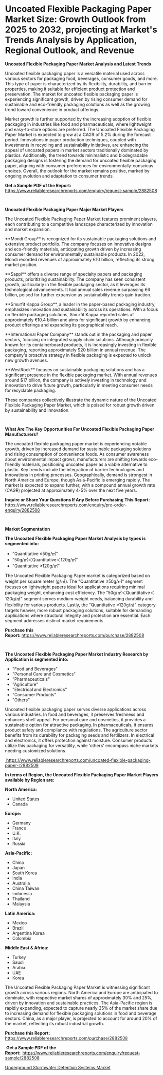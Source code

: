 <p><h1>Uncoated Flexible Packaging Paper Market Size: Growth Outlook from 2025 to 2032, projecting at Market's Trends Analysis by Application, Regional Outlook, and Revenue</h1></p><p><strong>Uncoated Flexible Packaging Paper Market Analysis and Latest Trends</strong></p>
<p><p>Uncoated flexible packaging paper is a versatile material used across various sectors for packaging food, beverages, consumer goods, and more. This type of paper is characterized by its flexibility, durability, and barrier properties, making it suitable for efficient product protection and preservation. The market for uncoated flexible packaging paper is experiencing significant growth, driven by rising consumer demand for sustainable and eco-friendly packaging solutions as well as the growing trend toward convenience in product offerings.</p><p>Market growth is further supported by the increasing adoption of flexible packaging in industries like food and pharmaceuticals, where lightweight and easy-to-store options are preferred. The Uncoated Flexible Packaging Paper Market is expected to grow at a CAGR of 5.2% during the forecast period. Innovations in paper production techniques, coupled with investments in recycling and sustainability initiatives, are enhancing the appeal of uncoated papers in market sectors traditionally dominated by plastics. Additionally, the trend towards minimalistic and biodegradable packaging designs is fostering the demand for uncoated flexible packaging paper, aligning with consumer preferences for environmentally-conscious choices. Overall, the outlook for the market remains positive, marked by ongoing evolution and adaptation to consumer trends.</p></p>
<p><strong>Get a Sample PDF of the Report:&nbsp;</strong> <a href="https://www.reliableresearchreports.com/enquiry/request-sample/2882508?utm_campaign=3061&utm_medium=2&utm_source=Github&utm_content=ia&utm_term=13032025&utm_id=uncoated-flexible-packaging-paper">https://www.reliableresearchreports.com/enquiry/request-sample/2882508</a></p>
<p>&nbsp;</p>
<p><strong>Uncoated Flexible Packaging Paper Major Market Players</strong></p>
<p><p>The Uncoated Flexible Packaging Paper Market features prominent players, each contributing to a competitive landscape characterized by innovation and market expansion.</p><p>**Mondi Group** is recognized for its sustainable packaging solutions and extensive product portfolio. The company focuses on innovative designs and eco-friendly materials, anticipating growth driven by increasing consumer demand for environmentally sustainable products. In 2022, Mondi recorded revenues of approximately €10 billion, reflecting its strong market position.</p><p>**Sappi** offers a diverse range of specialty papers and packaging products, prioritizing sustainability. The company has seen consistent growth, particularly in the flexible packaging sector, as it leverages its technological advancements. It had annual sales revenue surpassing €6 billion, poised for further expansion as sustainability trends gain traction.</p><p>**Smurfit Kappa Group**, a leader in the paper-based packaging industry, emphasizes innovation and sustainability across its operations. With a focus on flexible packaging solutions, Smurfit Kappa reported sales of approximately €10.4 billion and aims for significant growth by enhancing product offerings and expanding its geographical reach.</p><p>**International Paper Company** stands out in the packaging and paper sectors, focusing on integrated supply chain solutions. Although primarily known for its containerboard products, it is increasingly investing in flexible packaging, reporting approximately $20 billion in annual revenue. The company's proactive strategy in flexible packaging is expected to unlock new growth avenues.</p><p>**WestRock** focuses on sustainable packaging solutions and has a significant presence in the flexible packaging market. With annual revenues around $17 billion, the company is actively investing in technology and innovation to drive future growth, particularly in meeting consumer needs for recyclable packaging.</p><p>These companies collectively illustrate the dynamic nature of the Uncoated Flexible Packaging Paper Market, which is poised for robust growth driven by sustainability and innovation.</p></p>
<p>&nbsp;</p>
<p><strong>What Are The Key Opportunities For Uncoated Flexible Packaging Paper Manufacturers?</strong></p>
<p><p>The uncoated flexible packaging paper market is experiencing notable growth, driven by increased demand for sustainable packaging solutions and rising consumption of convenience foods. As consumer awareness about environmental impact grows, manufacturers are shifting towards eco-friendly materials, positioning uncoated paper as a viable alternative to plastic. Key trends include the integration of barrier technologies and innovations in printing processes. Geographically, demand is strongest in North America and Europe, though Asia-Pacific is emerging rapidly. The market is expected to expand further, with a compound annual growth rate (CAGR) projected at approximately 4-5% over the next five years.</p></p>
<p><strong>Inquire or Share Your Questions If Any Before Purchasing This Report:</strong> <a href="https://www.reliableresearchreports.com/enquiry/pre-order-enquiry/2882508?utm_campaign=3061&utm_medium=2&utm_source=Github&utm_content=ia&utm_term=13032025&utm_id=uncoated-flexible-packaging-paper">https://www.reliableresearchreports.com/enquiry/pre-order-enquiry/2882508</a></p>
<p>&nbsp;</p>
<p><strong>Market Segmentation</strong></p>
<p><strong>The Uncoated Flexible Packaging Paper Market Analysis by types is segmented into:</strong></p>
<p><ul><li>"Quantitative ≤50g/㎡"</li><li>"50g/㎡＜Quantitative＜120g/㎡"</li><li>"Quantitative ≥120g/㎡"</li></ul></p>
<p><p>The Uncoated Flexible Packaging Paper market is categorized based on weight per square meter (g/㎡). The "Quantitative ≤50g/㎡" segment focuses on lightweight papers ideal for applications requiring minimal packaging weight, enhancing cost efficiency. The "50g/㎡＜Quantitative＜120g/㎡" segment serves medium-weight needs, balancing durability and flexibility for various products. Lastly, the "Quantitative ≥120g/㎡" category targets heavier, more robust packaging solutions, suitable for demanding applications where structural integrity and protection are essential. Each segment addresses distinct market requirements.</p></p>
<p><strong>Purchase this Report:&nbsp;</strong><a href="https://www.reliableresearchreports.com/purchase/2882508?utm_campaign=3061&utm_medium=2&utm_source=Github&utm_content=ia&utm_term=13032025&utm_id=uncoated-flexible-packaging-paper">https://www.reliableresearchreports.com/purchase/2882508</a></p>
<p>&nbsp;</p>
<p><strong>The Uncoated Flexible Packaging Paper Market Industry Research by Application is segmented into:</strong></p>
<p><ul><li>"Food and Beverages"</li><li>"Personal Care and Cosmetics"</li><li>"Pharmaceuticals"</li><li>"Agriculture"</li><li>"Electrical and Electronics"</li><li>"Consumer Products"</li><li>"Others"</li></ul></p>
<p><p>Uncoated flexible packaging paper serves diverse applications across various industries. In food and beverages, it preserves freshness and enhances shelf appeal. For personal care and cosmetics, it provides a sustainable option for attractive packaging. In pharmaceuticals, it ensures product safety and compliance with regulations. The agriculture sector benefits from its durability for packaging seeds and fertilizers. In electrical and electronics, it offers protection against moisture. Consumer products utilize this packaging for versatility, while 'others' encompass niche markets needing customized solutions.</p></p>
<p><a href="https://www.reliableresearchreports.com/uncoated-flexible-packaging-paper-r2882508?utm_campaign=3061&utm_medium=2&utm_source=Github&utm_content=ia&utm_term=13032025&utm_id=uncoated-flexible-packaging-paper">&nbsp;https://www.reliableresearchreports.com/uncoated-flexible-packaging-paper-r2882508</a></p>
<p><strong>In terms of Region, the Uncoated Flexible Packaging Paper Market Players available by Region are:</strong></p>
<p>
    <p> <strong> North America: </strong>
        <ul>
            <li>United States</li>
            <li>Canada</li>
        </ul>
        </p> 
    <p> <strong> Europe: </strong>
        <ul>
            <li>Germany</li>
            <li>France</li>
            <li>U.K.</li>
            <li>Italy</li>
            <li>Russia</li>
        </ul>
        </p> 
    <p> <strong> Asia-Pacific: </strong>
        <ul>
            <li>China</li>
            <li>Japan</li>
            <li>South Korea</li>
            <li>India</li>
            <li>Australia</li>
            <li>China Taiwan</li>
            <li>Indonesia</li>
            <li>Thailand</li>
            <li>Malaysia</li>
        </ul>
        </p> 
    <p> <strong> Latin America: </strong>
        <ul>
            <li>Mexico</li>
            <li>Brazil</li>
            <li>Argentina Korea</li>
            <li>Colombia</li>
        </ul>
        </p> 
    <p> <strong> Middle East & Africa: </strong>
        <ul>
            <li>Turkey</li>
            <li>Saudi</li>
            <li>Arabia</li>
            <li>UAE</li>
            <li>Korea</li>
        </ul>
    </p>
    </p>
<p><p>The Uncoated Flexible Packaging Paper Market is witnessing significant growth across various regions. North America and Europe are anticipated to dominate, with respective market shares of approximately 30% and 25%, driven by innovation and sustainable practices. The Asia-Pacific region is rapidly expanding, expected to capture nearly 35% of the market share due to increasing demand for flexible packaging solutions in food and beverage sectors. China, as a major player, is projected to account for around 20% of the market, reflecting its robust industrial growth.</p></p>
<p><strong>Purchase this Report: </strong><a href="https://www.reliableresearchreports.com/purchase/2882508?utm_campaign=3061&utm_medium=2&utm_source=Github&utm_content=ia&utm_term=13032025&utm_id=uncoated-flexible-packaging-paper">https://www.reliableresearchreports.com/purchase/2882508</a></p>
<p>&nbsp;<strong>Get a Sample PDF of the Report:&nbsp;&nbsp;</strong><a href="https://www.reliableresearchreports.com/enquiry/request-sample/2882508?utm_campaign=3061&utm_medium=2&utm_source=Github&utm_content=ia&utm_term=13032025&utm_id=uncoated-flexible-packaging-paper">https://www.reliableresearchreports.com/enquiry/request-sample/2882508</a></p>
<p><strong></strong></p>
<p><p><a href="https://github.com/saroarmaicky/Market-Research-Report-List-1/blob/main/underground-stormwater-detention-systems-market.md?utm_campaign=3061&utm_medium=2&utm_source=Github&utm_content=ia&utm_term=13032025&utm_id=uncoated-flexible-packaging-paper">Underground Stormwater Detention Systems Market</a></p></p>